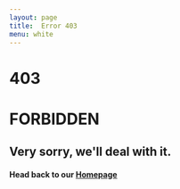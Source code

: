 ```yaml
---
layout: page
title:  Error 403
menu: white
---
```

# 403 
# FORBIDDEN

## Very sorry, we'll deal with it.
#### Head back to our [Homepage](https://fermiumlabs.com)

